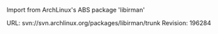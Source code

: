 Import from ArchLinux's ABS package 'libirman'

URL: svn://svn.archlinux.org/packages/libirman/trunk
Revision: 196284

